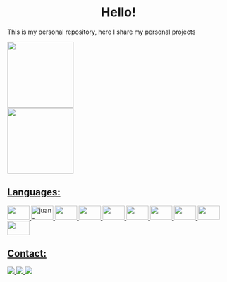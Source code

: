 <h1 style="text-align: center; font-weight: bold">Hello!</h1>

<p>This is my personal repository, here I share my personal projects</p>

<!-- Vizualização de dados e linguagens utilizadas no GitHub -->
<div style="text-align: center; display: inline">
  <a href="https://github.com/Jixatos">
  <img style="display: flex" height="150em" src="https://github-readme-stats.vercel.app/api?username=Jixatos&show_icons=true&theme=vision-friendly-dark&include_all_commits=true&count_private=true"/>
  <img style="display: flex" height="150em" src="https://github-readme-stats.vercel.app/api/top-langs/?username=Jixatos&layout=compact&langs_count=7&theme=vision-friendly-dark"/>
</div>


<h2 style="font-weight: bold">Languages:</h2>
<div style="display: inline">
  <img alt="" height="32" width="50" src="https://cdn.simpleicons.org/git/black/white">
  <img alt="juan-python" height="32" width="50" src="https://cdn.simpleicons.org/python/black/white"/>
  <img alt="" height="32" width="50" src="https://cdn.simpleicons.org/pandas/black/white">
  <img alt="" height="32" width="50" src="https://cdn.simpleicons.org/oracle/black/white">
  <img alt="" height="32" width="50" src="https://cdn.simpleicons.org/html5/black/white">
  <img alt="" height="32" width="50" src="https://cdn.simpleicons.org/css3/black/white">
  <img alt="" height="32" width="50" src="https://cdn.simpleicons.org/javascript/black/white">
  <img alt="" height="32" width="50" src="https://cdn.simpleicons.org/react/black/white">
  <img alt="" height="32" width="50" src="https://cdn.simpleicons.org/next.js/black/white">
  <img alt="" height="32" width="50" src="https://cdn.simpleicons.org/tailwindcss/black/white">
</div>

<h2 style="font-weight: bold">Contact:</h2>
<div style="display: inline">
  <img href="mailto:j1108gody@outlook.com" src="https://img.shields.io/badge/Outlook-0078D4?style=for-the-badge&logo=microsoft-outlook&logoColor=white">
  <img href="https://www.linkedin.com/in/juan-godoy-316240261/" src="https://img.shields.io/badge/LinkedIn-0077B5?style=for-the-badge&logo=linkedin&logoColor=white">
  <img href="https://api.whatsapp.com/send?phone=5511976389402&text=Ol%C3%A1%2C%20vim%20pelo%20seu%20GitHub." src="https://img.shields.io/badge/WhatsApp-25D366?style=for-the-badge&logo=whatsapp&logoColor=white">
</div>
